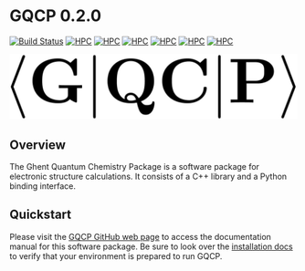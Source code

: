 # GQCP 0.2.0
[![Build Status](https://travis-ci.org/GQCG/GQCP.svg?branch=master)](https://travis-ci.org/GQCG/GQCP)
[![HPC](https://img.shields.io/badge/UGentHPC-delcatty-green.svg)](https://www.ugent.be/hpc/en)
[![HPC](https://img.shields.io/badge/UGentHPC-phanpy-green.svg)](https://www.ugent.be/hpc/en)
[![HPC](https://img.shields.io/badge/UGentHPC-golett-green.svg)](https://www.ugent.be/hpc/en)
[![HPC](https://img.shields.io/badge/UGentHPC-swalot-green.svg)](https://www.ugent.be/hpc/en)
[![HPC](https://img.shields.io/badge/UGentHPC-skitty-green.svg)](https://www.ugent.be/hpc/en)
[![HPC](https://img.shields.io/badge/UGentHPC-victini-green.svg)](https://www.ugent.be/hpc/en)

![GQCP](media/logo.jpg)

## Overview

The Ghent Quantum Chemistry Package is a software package for electronic structure calculations. It consists of a C++ library and a Python binding interface. 

## Quickstart

Please visit the [GQCP GitHub web page](https://gqcg.github.io/GQCP/) to access the documentation manual for this software package. Be sure to look over the [installation docs](install.md) to verify that your environment is prepared to run GQCP.
